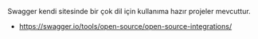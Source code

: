 

Swagger kendi sitesinde bir çok dil için kullanıma hazır projeler mevcuttur.

- https://swagger.io/tools/open-source/open-source-integrations/
